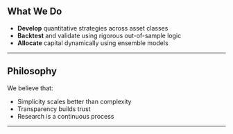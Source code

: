 ## What We Do

- **Develop** quantitative strategies across asset classes
- **Backtest** and validate using rigorous out-of-sample logic
- **Allocate** capital dynamically using ensemble models

---

## Philosophy

We believe that:
- Simplicity scales better than complexity
- Transparency builds trust
- Research is a continuous process

---